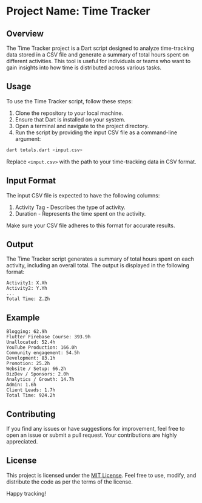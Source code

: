# Project Name: Time Tracker

## Overview

The Time Tracker project is a Dart script designed to analyze time-tracking data stored in a CSV file and generate a summary of total hours spent on different activities. This tool is useful for individuals or teams who want to gain insights into how time is distributed across various tasks.

## Usage

To use the Time Tracker script, follow these steps:

1. Clone the repository to your local machine.
2. Ensure that Dart is installed on your system.
3. Open a terminal and navigate to the project directory.
4. Run the script by providing the input CSV file as a command-line argument:

```bash
dart totals.dart <input.csv>
```

Replace `<input.csv>` with the path to your time-tracking data in CSV format.

## Input Format

The input CSV file is expected to have the following columns:

1. Activity Tag - Describes the type of activity.
2. Duration - Represents the time spent on the activity.


Make sure your CSV file adheres to this format for accurate results.

## Output

The Time Tracker script generates a summary of total hours spent on each activity, including an overall total. The output is displayed in the following format:

```
Activity1: X.Xh
Activity2: Y.Yh
...
Total Time: Z.Zh
```

## Example

```
Blogging: 62.9h
Flutter Firebase Course: 393.9h
Unallocated: 52.4h
YouTube Production: 166.0h
Community engagement: 54.5h
Development: 83.1h
Promotion: 25.2h
Website / Setup: 66.2h
BizDev / Sponsors: 2.0h
Analytics / Growth: 14.7h
Admin: 1.6h
Client Leads: 1.7h
Total Time: 924.2h
```

## Contributing

If you find any issues or have suggestions for improvement, feel free to open an issue or submit a pull request. Your contributions are highly appreciated.

## License

This project is licensed under the [MIT License](LICENSE). Feel free to use, modify, and distribute the code as per the terms of the license.

Happy tracking!